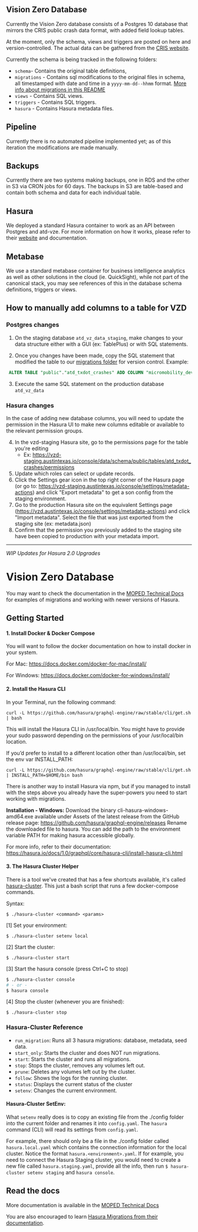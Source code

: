 ## Vision Zero Database

Currently the Vision Zero database consists of a Postgres 10 database that mirrors the CRIS public crash data format, with added field lookup tables.

At the moment, only the schema, views and triggers are posted on here and version-controlled. The actual data can be gathered from the [CRIS website](<[https://cris.dot.state.tx.us](https://cris.dot.state.tx.us/)>).

Currently the schema is being tracked in the following folders:

- `schema`- Contains the original table definitions,
- `migrations` - Contains sql modifications to the original files in schema, all timestamped with date and time in a `yyyy-mm-dd--hhmm` format. [More info about migrations in this README](./migrations/README.md)
- `views` - Contains SQL views.
- `triggers` - Contains SQL triggers.
- `hasura` - Contains Hasura metadata files.

## Pipeline

Currently there is no automated pipeline implemented yet; as of this iteration the modifications are made manually.

## Backups

Currently there are two systems making backups, one in RDS and the other in S3 via CRON jobs for 60 days. The backups in S3 are table-based and contain both schema and data for each individual table.

## Hasura

We deployed a standard Hasura container to work as an API between Postgres and atd-vze. For more information on how it works, please refer to their [website](https://hasura.io) and documentation.

## Metabase

We use a standard metabase container for business intelligence analytics as well as other solutions in the cloud (ie. QuickSight), while not part of the canonical stack, you may see references of this in the database schema definitions, triggers or views.

## How to manually add columns to a table for VZD

### Postgres changes

1. On the staging database `atd_vz_data_staging`, make changes to your data structure either with a GUI (ex: TablePlus) or with SQL statements.

2. Once you changes have been made, copy the SQL statement that modified the table to our [migrations folder](/migrations) for version control. Example:

```sql
 ALTER TABLE "public"."atd_txdot_crashes" ADD COLUMN "micromobility_device_flag" varchar(1) NOT NULL DEFAULT 'N';
```

3. Execute the same SQL statement on the production database `atd_vz_data`

### Hasura changes

In the case of adding new database columns, you will need to update the permission in the Hasura UI to make new columns editable or available to the relevant permission groups.

4. In the vzd-staging Hasura site, go to the permissions page for the table you're editing
   - Ex: https://vzd-staging.austintexas.io/console/data/schema/public/tables/atd_txdot_crashes/permissions
5. Update which roles can select or update records.
6. Click the Settings gear icon in the top right corner of the Hasura page (or go to: https://vzd-staging.austintexas.io/console/settings/metadata-actions) and click "Export metadata" to get a son config from the staging environment.
7. Go to the production Hasura site on the equivalent Settings page (https://vzd.austintexas.io/console/settings/metadata-actions) and click "Import metadata". Select the file that was just exported from the staging site (ex: metadata.json)
8. Confirm that the permission you previously added to the staging site have been copied to production with your metadata import.

---

_WIP Updates for Hasura 2.0 Upgrades_

# Vision Zero Database

You may want to check the documentation in the [MOPED Technical Docs](https://app.gitbook.com/@atd-dts/s/moped-technical-docs/dev-guides/hasura-migrations) for examples of migrations and working with newer versions of Hasura.

## Getting Started

#### 1. Install Docker & Docker Compose

You will want to follow the docker documentation on how to install docker in your system.

For Mac: https://docs.docker.com/docker-for-mac/install/

For Windows: https://docs.docker.com/docker-for-windows/install/

#### 2. Install the Hasura CLI

In your Terminal, run the following command:

```
curl -L https://github.com/hasura/graphql-engine/raw/stable/cli/get.sh | bash
```

This will install the Hasura CLI in /usr/local/bin. You might have to provide your sudo password depending on the permissions of your /usr/local/bin location.

If you’d prefer to install to a different location other than /usr/local/bin, set the env var INSTALL_PATH:

```
curl -L https://github.com/hasura/graphql-engine/raw/stable/cli/get.sh | INSTALL_PATH=$HOME/bin bash
```

There is another way to install Hasura via npm, but if you managed to install with the steps above you already have the super-powers you need to start working with migrations.

**Installation - Windows:** Download the binary cli-hasura-windows-amd64.exe available under Assets of the latest release from the GitHub release page: https://github.com/hasura/graphql-engine/releases
Rename the downloaded file to hasura. You can add the path to the environment variable PATH for making hasura accessible globally.

For more info, refer to their documentation:
https://hasura.io/docs/1.0/graphql/core/hasura-cli/install-hasura-cli.html

#### 3. The Hasura Cluster Helper

There is a tool we've created that has a few shortcuts available, it's called [hasura-cluster](https://github.com/cityofaustin/atd-vz-data/blob/main/atd-vzd/hasura-cluster).
This just a bash script that runs a few docker-compose commands.

Syntax:

```
$ ./hasura-cluster <command> <params>
```

[1] Set your environment:

```
$ ./hasura-cluster setenv local
```

[2] Start the cluster:

```
$ ./hasura-cluster start
```

[3] Start the hasura console (press Ctrl+C to stop)

```bash
$ ./hasura-cluster console
# - or -
$ hasura console
```

[4] Stop the cluster (whenever you are finished):

```
$ ./hasura-cluster stop
```

### Hasura-Cluster Reference

- `run_migration`: Runs all 3 hasura migrations: database, metadata, seed data.
- `start_only`: Starts the cluster and does NOT run migrations.
- `start`: Starts the cluster and runs all migrations.
- `stop`: Stops the cluster, removes any volumes left out.
- `prune`: Deletes any volumes left out by the cluster.
- `follow`: Shows the logs for the running cluster.
- `status`: Displays the current status of the cluster
- `setenv`: Changes the current environment.

#### Hasura-Cluster SetEnv:

What `setenv` really does is to copy an existing file from the ./config folder into
the current folder and renames it into `config.yaml`. The `hasura` command (CLI) will
read its settings from `config.yaml`.

For example, there should only be a file in the ./config folder called `hasura.local.yaml`
which contains the connection information for the local cluster. Notice the format
`hasura.<environment>.yaml`. If for example, you need to connect the Hasura Staging cluster,
you would need to create a new file called `hasura.staging.yaml`, provide all the info,
then run `$ hasura-cluster setenv staging` and `hasura console`.

## Read the docs

More documentation is available in the [MOPED Technical Docs](https://app.gitbook.com/@atd-dts/s/moped-technical-docs/dev-guides/hasura-migrations)

You are also encouraged to learn [Hasura Migrations from their documentation](https://hasura.io/docs/1.0/graphql/core/migrations/index.html).
